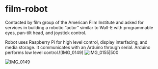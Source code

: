 # film-robot

Contacted by film group of the American Film Institute and asked for services in building a robotic “actor” similar to Wall-E with programmable eyes, pan-tilt head, and joystick control.

Robot uses Raspberry Pi for high level control, display interfacing, and media storage. It communicates with an Arduino through serial. Arduino performs low level control.![IMG_0149]
![IMG_0155](https://github.com/mkuznets23/film-robot/assets/77693398/81269020-8e61-407d-b904-12c16a8e3a80)|500

![IMG_0149](https://github.com/mkuznets23/film-robot/assets/77693398/503fc36c-17d4-491c-bb17-c7860ec52b29)

